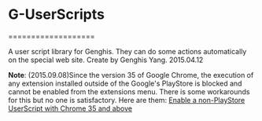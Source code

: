 # G-UserScripts
===================

A user script library for Genghis. They can do some actions automatically on the special web site.
Create by Genghis Yang. 2015.04.12

**Note**: (2015.09.08)Since the version 35 of Google Chrome, the execution of any extension installed outside of the Google's PlayStore is blocked and cannot be enabled from the extensions menu. There is some workarounds for this but no one is satisfactory. Here are them: [Enable a non-PlayStore UserScript with Chrome 35 and above](http://stackoverflow.com/questions/24095006/enable-a-non-playstore-userscript-with-chrome-35-and-above)